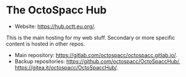 # The OctoSpacc Hub

* Website: <https://hub.octt.eu.org/>.

This is the main hosting for my web stuff.
Secondary or more specific content is hosted in other repos.

* Main repository: <https://gitlab.com/octospacc/octospacc.gitlab.io/>.
* Backup repositories: <https://github.com/octospacc/OctoSpaccHub/>, <https://gitea.it/octospacc/OctoSpaccHub/>.
